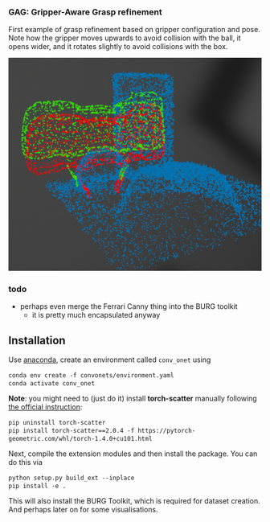 ### GAG: Gripper-Aware Grasp refinement

First example of grasp refinement based on gripper configuration and pose.
Note how the gripper moves upwards to avoid collision with the ball,
it opens wider, and it rotates slightly to avoid collisions with the box.

<img src="media/refinement_example.png" width="600"/>

### todo

- perhaps even merge the Ferrari Canny thing into the BURG toolkit
  - it is pretty much encapsulated anyway

## Installation

Use [anaconda](https://www.anaconda.com/), create an environment called `conv_onet` using
```
conda env create -f convonets/environment.yaml
conda activate conv_onet
```
**Note**: you might need to (just do it) install **torch-scatter** manually following [the official instruction](https://github.com/rusty1s/pytorch_scatter#pytorch-140):
```
pip uninstall torch-scatter
pip install torch-scatter==2.0.4 -f https://pytorch-geometric.com/whl/torch-1.4.0+cu101.html
```

Next, compile the extension modules and then install the package.
You can do this via
```
python setup.py build_ext --inplace
pip install -e .
```

This will also install the BURG Toolkit, which is required for dataset creation.
And perhaps later on for some visualisations.